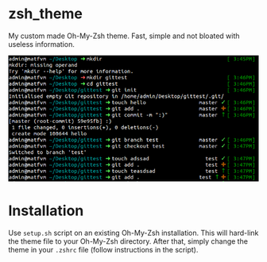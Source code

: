 # zsh_theme
My custom made Oh-My-Zsh theme. Fast, simple and not bloated with useless information.

![Preview](preview.PNG)

# Installation

Use `setup.sh` script on an existing Oh-My-Zsh installation. This will hard-link the theme file to your Oh-My-Zsh directory. After that, simply change the theme in your `.zshrc` file (follow instructions in the script).

